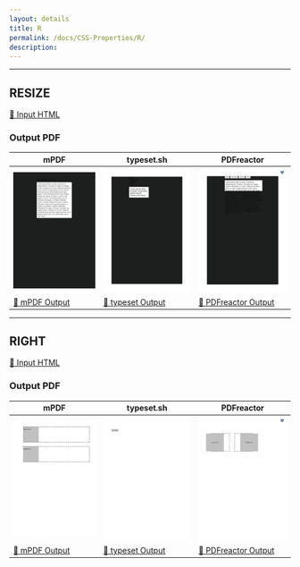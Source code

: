 ```yaml
---
layout: details
title: R
permalink: /docs/CSS-Properties/R/
description: 
---
```




<hr />

## RESIZE

[📄 Input HTML](/html/CSS%20Properties/R/resize.html)

### Output PDF

| mPDF | typeset.sh | PDFreactor |
|---------|---------|---------|
| ![mPDF Preview](mpdf__html_CSS_Properties_R_resize.html.png) | ![typeset Preview](typeset__html_CSS_Properties_R_resize.html.png) | ![PDFreactor Preview](pdfreactor__html_CSS_Properties_R_resize.html.png) |
| [📕 mPDF Output](mpdf__html_CSS_Properties_R_resize.html.pdf) | [📕 typeset Output](typeset__html_CSS_Properties_R_resize.html.pdf) | [📕 PDFreactor Output](pdfreactor__html_CSS_Properties_R_resize.html.pdf) |

<hr />

## RIGHT

[📄 Input HTML](/html/CSS%20Properties/R/right.html)

### Output PDF

| mPDF | typeset.sh | PDFreactor |
|---------|---------|---------|
| ![mPDF Preview](mpdf__html_CSS_Properties_R_right.html.png) | ![typeset Preview](typeset__html_CSS_Properties_R_right.html.png) | ![PDFreactor Preview](pdfreactor__html_CSS_Properties_R_right.html.png) |
| [📕 mPDF Output](mpdf__html_CSS_Properties_R_right.html.pdf) | [📕 typeset Output](typeset__html_CSS_Properties_R_right.html.pdf) | [📕 PDFreactor Output](pdfreactor__html_CSS_Properties_R_right.html.pdf) |


